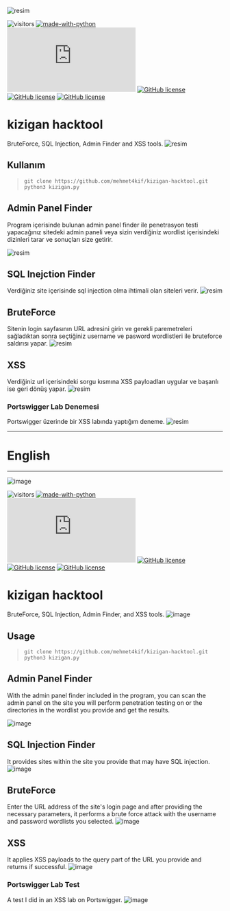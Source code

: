![resim](https://github.com/mehmet4kif/kizigan-hacktool/assets/77950557/a7776873-fc9a-408f-ae4b-8f0a5f46a2c5)

![visitors](https://visitor-badge.laobi.icu/badge?page_id=mehmet4kif.kizigan-hacktool) 
[![made-with-python](https://img.shields.io/badge/Made%20with-Python-1f425f.svg)](https://www.python.org/)
[![GitHub license](https://badgen.net/github/license/Naereen/Strapdown.js)](https://github.com/mehmet4kif/kizigan-hacktool/blob/main/LICENSE.md)
[![GitHub license](https://img.shields.io/badge/linkedin%20%20hesabım-blue)](https://www.linkedin.com/in/mehmetakifaydogmus/)
[![GitHub license](https://img.shields.io/badge/instagram%20%20hesabım-purple)](https://www.instagram.com/makifaydogmus)
[![GitHub license](https://img.shields.io/badge/email%20-red)](mailto:makif242106@gmail.com)
# kizigan hacktool 
BruteForce, SQL Injection, Admin Finder and XSS tools.
![resim](https://github.com/mehmet4kif/kizigan-hacktool/assets/77950557/6b10a96e-02cd-49f6-b2d7-e80b2dd856cb)


## Kullanım


> ```git clone https://github.com/mehmet4kif/kizigan-hacktool.git``` <br>
> ```python3 kizigan.py```

## Admin Panel Finder 
Program içerisinde bulunan admin panel finder ile penetrasyon testi yapacağınız sitedeki admin paneli veya sizin verdiğiniz wordlist içerisindeki dizinleri tarar ve sonuçları size getirir.

![resim](https://github.com/mehmet4kif/kizigan-hacktool/assets/77950557/a6329e45-c241-461e-861b-3c119eb84581)



## SQL Inejction Finder
Verdiğiniz site içerisinde sql injection olma ihtimali olan siteleri verir.
![resim](https://github.com/mehmet4kif/kizigan-hacktool/assets/77950557/2960c44d-83d4-46f6-8387-60065245a84a)

## BruteForce 
Sitenin login sayfasının URL adresini girin ve gerekli paremetreleri sağladıktan sonra seçtiğiniz username ve pasword wordlistleri ile bruteforce saldırısı yapar.
![resim](https://github.com/mehmet4kif/kizigan-hacktool/assets/77950557/bdbec938-d59c-474b-99e5-1973411f495e)

## XSS 
Verdiğiniz url içerisindeki sorgu kısmına XSS payloadları uygular ve başarılı ise geri dönüş yapar.
![resim](https://github.com/mehmet4kif/kizigan-hacktool/assets/77950557/816780da-31f7-45df-881e-bf5936bf1c1c)

### Portswigger Lab Denemesi
Portswigger üzerinde bir XSS labında yaptığım deneme.
![resim](https://github.com/mehmet4kif/kizigan-hacktool/assets/77950557/3187608e-621d-4933-9333-dfca25cdee8a)


---
# English
---
![image](https://github.com/mehmet4kif/kizigan-hacktool/assets/77950557/a7776873-fc9a-408f-ae4b-8f0a5f46a2c5)

![visitors](https://visitor-badge.laobi.icu/badge?page_id=mehmet4kif.kizigan-hacktool)
[![made-with-python](https://img.shields.io/badge/Made%20with-Python-1f425f.svg)](https://www.python.org/)
[![GitHub license](https://badgen.net/github/license/Naereen/Strapdown.js)](https://github.com/mehmet4kif/kizigan-hacktool/blob/main/LICENSE.md)
[![GitHub license](https://img.shields.io/badge/linkedin%20%20account-blue)](https://www.linkedin.com/in/mehmetakifaydogmus/)
[![GitHub license](https://img.shields.io/badge/instagram%20%20account-purple)](https://www.instagram.com/makifaydogmus)
[![GitHub license](https://img.shields.io/badge/email%20-red)](mailto:makif242106@gmail.com)
# kizigan hacktool 
BruteForce, SQL Injection, Admin Finder, and XSS tools.
![image](https://github.com/mehmet4kif/kizigan-hacktool/assets/77950557/6b10a96e-02cd-49f6-b2d7-e80b2dd856cb)


## Usage


> ```git clone https://github.com/mehmet4kif/kizigan-hacktool.git``` <br>
> ```python3 kizigan.py```

## Admin Panel Finder 
With the admin panel finder included in the program, you can scan the admin panel on the site you will perform penetration testing on or the directories in the wordlist you provide and get the results.

![image](https://github.com/mehmet4kif/kizigan-hacktool/assets/77950557/a6329e45-c241-461e-861b-3c119eb84581)



## SQL Injection Finder
It provides sites within the site you provide that may have SQL injection.
![image](https://github.com/mehmet4kif/kizigan-hacktool/assets/77950557/2960c44d-83d4-46f6-8387-60065245a84a)

## BruteForce 
Enter the URL address of the site's login page and after providing the necessary parameters, it performs a brute force attack with the username and password wordlists you selected.
![image](https://github.com/mehmet4kif/kizigan-hacktool/assets/77950557/bdbec938-d59c-474b-99e5-1973411f495e)

## XSS 
It applies XSS payloads to the query part of the URL you provide and returns if successful.
![image](https://github.com/mehmet4kif/kizigan-hacktool/assets/77950557/816780da-31f7-45df-881e-bf5936bf1c1c)

### Portswigger Lab Test
A test I did in an XSS lab on Portswigger.
![image](https://github.com/mehmet4kif/kizigan-hacktool/assets/77950557/3187608e-621d-4933-9333-dfca25cdee8a)

